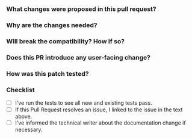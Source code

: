 <!--
Thank you for contributing to **OceanBase**! Please read the [How to Contribute](https://github.com/oceanbase/oceanbase/wiki/how_to_contribute) document **BEFORE** filing this PR.
-->

### What changes were proposed in this pull request?

<!--
Please clarify what changes you are proposing. The purpose of this section is to outline the changes and how this PR fixes the issue. 
If possible, please consider writing useful notes for better and faster reviews in your PR. See the examples below.
  1. If you refactor some codes with changing classes, showing the class hierarchy will help reviewers.
  2. If you fix some nGQL features, you can provide some references.
  3. If there is design documentation, please add the link.
  4. If there is a discussion in the mailing list, please add the link.
-->

### Why are the changes needed?

<!--
Please clarify why the changes are needed. For instance,
  1. If you propose a new API, clarify the use case for a new API.
  2. If you fix a bug, you can clarify why it is a bug.
-->

### Will break the compatibility? How if so?

<!--
Please make sure it do not break the system compatibility, such as
  1. nGQL grammar changes;
  2. RPC protocol can't be compatible with previous;
  3. Storage format; etc.
-->

### Does this PR introduce any user-facing change?

<!--
If yes, please clarify the previous behavior and the change this PR proposes - provide the console output, description and/or an example to show the behavior difference if possible.
If no, write 'No'.
-->

### How was this patch tested?

<!--
If tests were added, say they were added here. Please make sure to add some test cases that check the changes thoroughly including negative and positive cases if possible.
If it was tested in a way different from regular unit tests, please clarify how you tested step by step, ideally copy and paste-able, so that other reviewers can test and check, and descendants can verify in the future.
If tests were not added, please describe why they were not added and/or why it was difficult to add.
-->

### Checklist
<!--Tick the checkbox(es) below to choose what you have done.-->

- [ ] I've run the tests to see all new and existing tests pass.
- [ ] If this Pull Request resolves an issue, I linked to the issue in the text above.
- [ ] I've informed the technical writer about the documentation change if necessary.